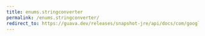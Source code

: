 ```yaml
---
title: enums.stringconverter
permalink: /enums.stringconverter/
redirect_to: https://guava.dev/releases/snapshot-jre/api/docs/com/google/common/base/Enums.html#stringConverter-java.lang.Class-
---
```


